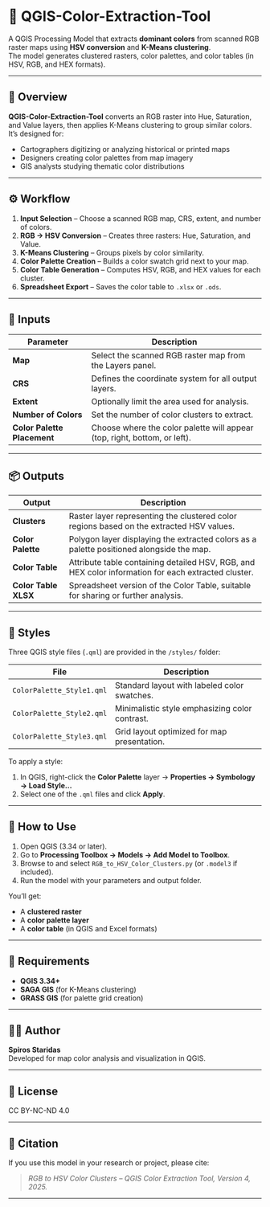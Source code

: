 # 🌈 QGIS-Color-Extraction-Tool

A QGIS Processing Model that extracts **dominant colors** from scanned RGB raster maps using **HSV conversion** and **K-Means clustering**.  
The model generates clustered rasters, color palettes, and color tables (in HSV, RGB, and HEX formats).

---

## 🧠 Overview
**QGIS-Color-Extraction-Tool** converts an RGB raster into Hue, Saturation, and Value layers, then applies K-Means clustering to group similar colors.  
It’s designed for:
- Cartographers digitizing or analyzing historical or printed maps  
- Designers creating color palettes from map imagery  
- GIS analysts studying thematic color distributions  

---

## ⚙️ Workflow
1. **Input Selection** – Choose a scanned RGB map, CRS, extent, and number of colors.  
2. **RGB → HSV Conversion** – Creates three rasters: Hue, Saturation, and Value.  
3. **K-Means Clustering** – Groups pixels by color similarity.  
4. **Color Palette Creation** – Builds a color swatch grid next to your map.  
5. **Color Table Generation** – Computes HSV, RGB, and HEX values for each cluster.  
6. **Spreadsheet Export** – Saves the color table to `.xlsx` or `.ods`.

---

## 🧩 Inputs

| Parameter | Description |
|------------|-------------|
| **Map** | Select the scanned RGB raster map from the Layers panel. |
| **CRS** | Defines the coordinate system for all output layers. |
| **Extent** | Optionally limit the area used for analysis. |
| **Number of Colors** | Set the number of color clusters to extract. |
| **Color Palette Placement** | Choose where the color palette will appear (top, right, bottom, or left). |

---

## 📦 Outputs

| Output | Description |
|---------|-------------|
| **Clusters** | Raster layer representing the clustered color regions based on the extracted HSV values. |
| **Color Palette** | Polygon layer displaying the extracted colors as a palette positioned alongside the map. |
| **Color Table** | Attribute table containing detailed HSV, RGB, and HEX color information for each extracted cluster. |
| **Color Table XLSX** | Spreadsheet version of the Color Table, suitable for sharing or further analysis. |

---

## 🎨 Styles
Three QGIS style files (`.qml`) are provided in the `/styles/` folder:

| File | Description |
|------|--------------|
| `ColorPalette_Style1.qml` | Standard layout with labeled color swatches. |
| `ColorPalette_Style2.qml` | Minimalistic style emphasizing color contrast. |
| `ColorPalette_Style3.qml` | Grid layout optimized for map presentation. |

To apply a style:
1. In QGIS, right-click the **Color Palette** layer → **Properties → Symbology → Load Style…**  
2. Select one of the `.qml` files and click **Apply**.

---

## 🚀 How to Use
1. Open QGIS (3.34 or later).  
2. Go to **Processing Toolbox → Models → Add Model to Toolbox**.  
3. Browse to and select `RGB_to_HSV_Color_Clusters.py` (or `.model3` if included).  
4. Run the model with your parameters and output folder.  

You’ll get:
- A **clustered raster**  
- A **color palette layer**  
- A **color table** (in QGIS and Excel formats)

---

## 🧰 Requirements
- **QGIS 3.34+**  
- **SAGA GIS** (for K-Means clustering)  
- **GRASS GIS** (for palette grid creation)

---

## 🧑‍💻 Author
**Spiros Staridas**  
Developed for map color analysis and visualization in QGIS.

---

## 📄 License
CC BY-NC-ND 4.0

---

## 🔖 Citation
If you use this model in your research or project, please cite:
> *RGB to HSV Color Clusters – QGIS Color Extraction Tool, Version 4, 2025.*

---

